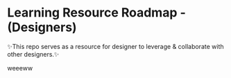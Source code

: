 # Learning Resource Roadmap - (Designers)
✨This repo serves as a resource for designer to leverage & collaborate with other designers.✨

weeeww
